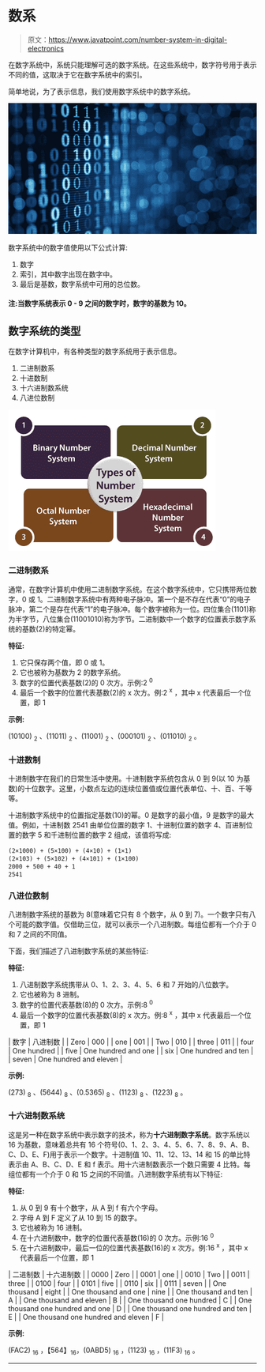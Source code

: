 # 数系

> 原文：<https://www.javatpoint.com/number-system-in-digital-electronics>

在数字系统中，系统只能理解可选的数字系统。在这些系统中，数字符号用于表示不同的值，这取决于它在数字系统中的索引。

简单地说，为了表示信息，我们使用数字系统中的数字系统。

![Number System](img/203e44d7c4a66d63276a869efeb3adee.png)

数字系统中的数字值使用以下公式计算:

1.  数字
2.  索引，其中数字出现在数字中。
3.  最后是基数，数字系统中可用的总位数。

#### 注:当数字系统表示 0 - 9 之间的数字时，数字的基数为 10。

## 数字系统的类型

在数字计算机中，有各种类型的数字系统用于表示信息。

1.  二进制数系
2.  十进数制
3.  十六进制数系统
4.  八进位数制

![Number System](img/419cc4dbd81eee045ded765b473f2bf0.png)

### 二进制数系

通常，在数字计算机中使用二进制数字系统。在这个数字系统中，它只携带两位数字，0 或 1。二进制数字系统中有两种电子脉冲。第一个是不存在代表“0”的电子脉冲，第二个是存在代表“1”的电子脉冲。每个数字被称为一位。四位集合(1101)称为半字节，八位集合(11001010)称为字节。二进制数中一个数字的位置表示数字系统的基数(2)的特定幂。

**特征:**

1.  它只保存两个值，即 0 或 1。
2.  它也被称为基数为 2 的数字系统。
3.  数字的位置代表基数(2)的 0 次方。示例:2 <sup>0</sup>
4.  最后一个数字的位置代表基数(2)的 x 次方。例:2 <sup>x</sup> ，其中 x 代表最后一个位置，即 1

**示例:**

(10100) <sub>2</sub> 、(11011) <sub>2</sub> 、(11001) <sub>2</sub> 、(000101) <sub>2</sub> 、(011010) <sub>2</sub> 。

### 十进数制

十进制数字在我们的日常生活中使用。十进制数字系统包含从 0 到 9(以 10 为基数)的十位数字。这里，小数点左边的连续位置值或位置代表单位、十、百、千等等。

十进制数字系统中的位置指定基数(10)的幂。0 是数字的最小值，9 是数字的最大值。例如，十进制数 2541 由单位位置的数字 1、十进制位置的数字 4、百进制位置的数字 5 和千进制位置的数字 2 组成，该值将写成:

```
(2×1000) + (5×100) + (4×10) + (1×1)
(2×103) + (5×102) + (4×101) + (1×100)
2000 + 500 + 40 + 1
2541

```

### 八进位数制

八进制数字系统的基数为 8(意味着它只有 8 个数字，从 0 到 7)。一个数字只有八个可能的数字值。仅借助三位，就可以表示一个八进制数。每组位都有一个介于 0 和 7 之间的不同值。

下面，我们描述了八进制数字系统的某些特征:

**特征:**

1.  八进制数字系统携带从 0、1、2、3、4、5、6 和 7 开始的八位数字。
2.  它也被称为 8 进制。
3.  数字的位置代表基数(8)的 0 次方。示例:8 <sup>0</sup>
4.  最后一个数字的位置代表基数(8)的 x 次方。例:8 <sup>x</sup> ，其中 x 代表最后一个位置，即 1

| 数字 | 八进制数 |
| Zero | 000 |
| one | 001 |
| Two | 010 |
| three | 011 |
| four | One hundred |
| five | One hundred and one |
| six | One hundred and ten |
| seven | One hundred and eleven |

**示例:**

(273) <sub>8</sub> 、(5644) <sub>8</sub> 、(0.5365) <sub>8</sub> 、(1123) <sub>8</sub> 、(1223) <sub>8</sub> 。

### 十六进制数系统

这是另一种在数字系统中表示数字的技术，称为**十六进制数字系统**。数字系统以 16 为基数，意味着总共有 16 个符号(0、1、2、3、4、5、6、7、8、9、A、B、C、D、E、F)用于表示一个数字。十进制值 10、11、12、13、14 和 15 的单比特表示由 A、B、C、D、E 和 f 表示。用十六进制数表示一个数只需要 4 比特。每组位都有一个介于 0 和 15 之间的不同值。八进制数字系统有以下特征:

**特征:**

1.  从 0 到 9 有十个数字，从 A 到 f 有六个字母。
2.  字母 A 到 F 定义了从 10 到 15 的数字。
3.  它也被称为 16 进制。
4.  在十六进制数中，数字的位置代表基数(16)的 0 次方。示例:16 <sup>0</sup>
5.  在十六进制数中，最后一位的位置代表基数(16)的 x 次方。例:16 <sup>x</sup> ，其中 x 代表最后一个位置，即 1

| 二进制数 | 十六进制数 |
| 0000 | Zero |
| 0001 | one |
| 0010 | Two |
| 0011 | three |
| 0100 | four |
| 0101 | five |
| 0110 | six |
| 0111 | seven |
| One thousand | eight |
| One thousand and one | nine |
| One thousand and ten | A |
| One thousand and eleven | B |
| One thousand one hundred | C |
| One thousand one hundred and one | D |
| One thousand one hundred and ten | E |
| One thousand one hundred and eleven | F |

**示例:**

(FAC2) <sub>16</sub> ，【564】<sub>16</sub>，(0ABD5) <sub>16</sub> ，(1123) <sub>16</sub> ，(11F3) <sub>16</sub> 。

* * *